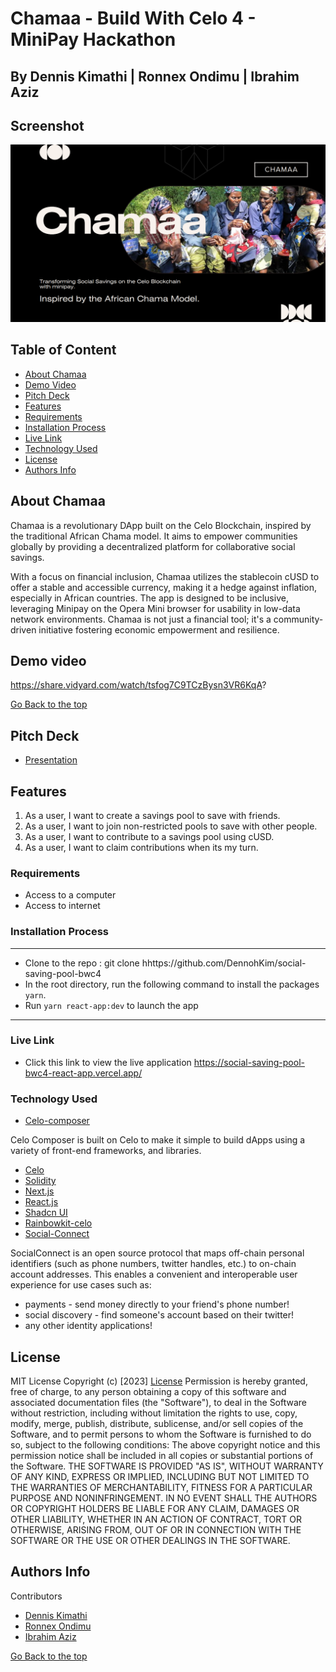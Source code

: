 

# Chamaa - Build With Celo 4 - MiniPay Hackathon
## By Dennis Kimathi | Ronnex Ondimu | Ibrahim Aziz

## Screenshot
 ![image](./chamaa-dapp.png)


 ## Table of Content
 - [About Chamaa](#chamaa)
 - [Demo Video](#demo-video)
 - [Pitch Deck](#pitch-deck)
 - [Features](#features)
 - [Requirements](#requirements)
 - [Installation Process](#installation-Process)
 - [Live Link](#Live-Link)
 - [Technology  Used](#technology-Used)
 - [License](#license)
 - [Authors Info](#Authors-Info)


## About Chamaa

Chamaa is a revolutionary DApp built on the Celo Blockchain, inspired by the traditional African Chama model. It aims to empower communities globally by providing a decentralized platform for collaborative social savings.

With a focus on financial inclusion, Chamaa utilizes the stablecoin cUSD to offer a stable and accessible currency, making it a hedge against inflation, especially in African countries. The app is designed to be inclusive, leveraging Minipay on the Opera Mini browser for usability in low-data network environments. Chamaa is not just a financial tool; it's a community-driven initiative fostering economic empowerment and resilience.

## Demo video

https://share.vidyard.com/watch/tsfog7C9TCzBysn3VR6KqA?


[Go Back to the top](#Chamaa-Dapp-Web-app)

## Pitch Deck

- [Presentation](https://www.canva.com/design/DAF0i4Vn-7g/rXEvZ28I8Nc6vIU5gwjylQ/edit?utm_content=DAF0i4Vn-7g&utm_campaign=designshare&utm_medium=link2&utm_source=sharebutton)

## Features
1. As a user, I want to create a savings pool to save with friends.
2. As a user, I want to join non-restricted pools to save with other people.
3. As a user, I want to contribute to a savings pool using cUSD.
4. As a user, I want to claim contributions when its my turn. 

 ###  Requirements
 * Access to  a computer 
 * Access to internet

 ### Installation Process
 ****
* Clone to the repo : git clone hhttps://github.com/DennohKim/social-saving-pool-bwc4
* In the root directory, run the following command to install the packages ``` yarn```.
* Run `yarn react-app:dev` to launch the app

 ****

### Live Link
- Click this link to view the live application https://social-saving-pool-bwc4-react-app.vercel.app/

### Technology  Used

- [Celo-composer](https://github.com/celo-org/celo-composer)

Celo Composer is built on Celo to make it simple to build dApps using a variety of front-end frameworks, and libraries.

- [Celo](https://celo.org/)
- [Solidity](https://docs.soliditylang.org/en/v0.8.19/)
- [Next.js](https://nextjs.org/)
- [React.js](https://reactjs.org/)
- [Shadcn UI](https://ui.shadcn.com/)
- [Rainbowkit-celo](https://github.com/celo-org/rainbowkit-celo)
- [Social-Connect](https://github.com/celo-org/SocialConnect#-exampleshttps://github.com/celo-org/SocialConnect#-examples)

SocialConnect is an open source protocol that maps off-chain personal identifiers (such as phone numbers, twitter handles, etc.) to on-chain account addresses. This enables a convenient and interoperable user experience for use cases such as:

- payments - send money directly to your friend's phone number!
- social discovery - find someone's account based on their twitter!
- any other identity applications!



## License
MIT License
Copyright (c) [2023] [License](LICENSE.txt)
Permission is hereby granted, free of charge, to any person obtaining a copy
of this software and associated documentation files (the "Software"), to deal
in the Software without restriction, including without limitation the rights
to use, copy, modify, merge, publish, distribute, sublicense, and/or sell
copies of the Software, and to permit persons to whom the Software is
furnished to do so, subject to the following conditions:
The above copyright notice and this permission notice shall be included in all
copies or substantial portions of the Software.
THE SOFTWARE IS PROVIDED "AS IS", WITHOUT WARRANTY OF ANY KIND, EXPRESS OR
IMPLIED, INCLUDING BUT NOT LIMITED TO THE WARRANTIES OF MERCHANTABILITY,
FITNESS FOR A PARTICULAR PURPOSE AND NONINFRINGEMENT. IN NO EVENT SHALL THE
AUTHORS OR COPYRIGHT HOLDERS BE LIABLE FOR ANY CLAIM, DAMAGES OR OTHER
LIABILITY, WHETHER IN AN ACTION OF CONTRACT, TORT OR OTHERWISE, ARISING FROM,
OUT OF OR IN CONNECTION WITH THE SOFTWARE OR THE USE OR OTHER DEALINGS IN THE
SOFTWARE.

## Authors Info

Contributors  
- [Dennis Kimathi](https://github.com/DennohKim)
- [Ronnex Ondimu](https://github.com/RonexLemon)
- [Ibrahim Aziz](https://github.com/ibraziz21)

 

[Go Back to the top](#Chamaa-Dapp-Web-app)
